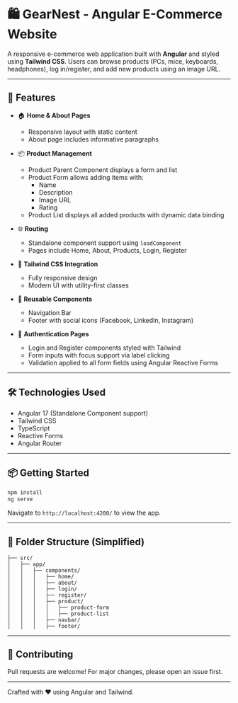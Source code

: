 # 🛍️ GearNest - Angular E-Commerce Website

A responsive e-commerce web application built with **Angular** and styled using **Tailwind CSS**. Users can browse products (PCs, mice, keyboards, headphones), log in/register, and add new products using an image URL.

---

## 🚀 Features

- 🏠 **Home & About Pages**  
  - Responsive layout with static content
  - About page includes informative paragraphs

- 📦 **Product Management**  
  - Product Parent Component displays a form and list
  - Product Form allows adding items with:
    - Name
    - Description
    - Image URL
    - Rating
  - Product List displays all added products with dynamic data binding

- 🌐 **Routing**
  - Standalone component support using `loadComponent`
  - Pages include Home, About, Products, Login, Register

- 🌈 **Tailwind CSS Integration**
  - Fully responsive design
  - Modern UI with utility-first classes

- 📄 **Reusable Components**
  - Navigation Bar
  - Footer with social icons (Facebook, LinkedIn, Instagram)

- 🔐 **Authentication Pages**  
  - Login and Register components styled with Tailwind
  - Form inputs with focus support via label clicking
  - Validation applied to all form fields using Angular Reactive Forms

---

## 🛠️ Technologies Used

- Angular 17 (Standalone Component support)
- Tailwind CSS
- TypeScript
- Reactive Forms
- Angular Router

---

## 📦 Getting Started

```bash
npm install
ng serve
```

Navigate to `http://localhost:4200/` to view the app.

---

## 📁 Folder Structure (Simplified)

```
├── src/
│   ├── app/
│   │   ├── components/
│   │   │   ├── home/
│   │   │   ├── about/
│   │   │   ├── login/
│   │   │   ├── register/
│   │   │   ├── product/
│   │   │   │   ├── product-form
│   │   │   │   ├── product-list
│   │   │   ├── navbar/
│   │   │   ├── footer/
```

---

## 🙌 Contributing

Pull requests are welcome! For major changes, please open an issue first.

---

Crafted with ❤️ using Angular and Tailwind.
